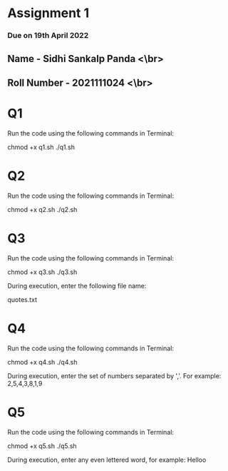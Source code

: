 # Assignment 1
### Due on 19th April 2022

## Name - Sidhi Sankalp Panda <\br>
## Roll Number - 2021111024 <\br>

# Q1

Run the code using the following commands in Terminal:

chmod +x q1.sh
./q1.sh

# Q2

Run the code using the following commands in Terminal:

chmod +x q2.sh
./q2.sh

# Q3

Run the code using the following commands in Terminal:

chmod +x q3.sh
./q3.sh

During execution, enter the following file name:

quotes.txt

# Q4

Run the code using the following commands in Terminal:

chmod +x q4.sh
./q4.sh

During execution, enter the set of numbers separated by ','.
For example:
    2,5,4,3,8,1,9

# Q5

Run the code using the following commands in Terminal:

chmod +x q5.sh
./q5.sh

During execution, enter any even lettered word, for example:
    Helloo
